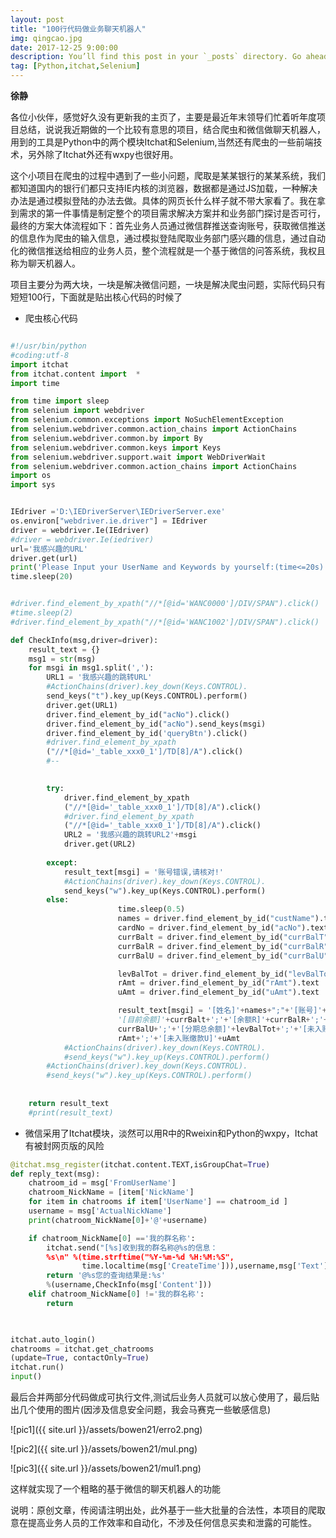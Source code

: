 ```yaml
---
layout: post
title: "100行代码做业务聊天机器人"
img: qingcao.jpg 
date: 2017-12-25 9:00:00 
description: You’ll find this post in your `_posts` directory. Go ahead and edit it and re-build the site to see your changes. # Add post description (optional)
tag: [Python,itchat,Selenium]
---
```


**徐静**

各位小伙伴，感觉好久没有更新我的主页了，主要是最近年末领导们忙着听年度项目总结，说说我近期做的一个比较有意思的项目，结合爬虫和微信做聊天机器人，用到的工具是Python中的两个模块Itchat和Selenium,当然还有爬虫的一些前端技术，另外除了Itchat外还有wxpy也很好用。

这个小项目在爬虫的过程中遇到了一些小问题，爬取是某某银行的某某系统，我们都知道国内的银行们都只支持IE内核的浏览器，数据都是通过JS加载，一种解决办法是通过模拟登陆的办法去做。具体的网页长什么样子就不带大家看了。我在拿到需求的第一件事情是制定整个的项目需求解决方案并和业务部门探讨是否可行，最终的方案大体流程如下：首先业务人员通过微信群推送查询账号，获取微信推送的信息作为爬虫的输入信息，通过模拟登陆爬取业务部门感兴趣的信息，通过自动化的微信推送给相应的业务人员，整个流程就是一个基于微信的问答系统，我权且称为聊天机器人。

项目主要分为两大块，一块是解决微信问题，一块是解决爬虫问题，实际代码只有短短100行，下面就是贴出核心代码的时候了

+ 爬虫核心代码

```python

#!/usr/bin/python
#coding:utf-8
import itchat
from itchat.content import  *
import time

from time import sleep
from selenium import webdriver
from selenium.common.exceptions import NoSuchElementException
from selenium.webdriver.common.action_chains import ActionChains
from selenium.webdriver.common.by import By
from selenium.webdriver.common.keys import Keys
from selenium.webdriver.support.wait import WebDriverWait
from selenium.webdriver.common.action_chains import ActionChains
import os
import sys


IEdriver ='D:\IEDriverServer\IEDriverServer.exe'   
os.environ["webdriver.ie.driver"] = IEdriver  
driver = webdriver.Ie(IEdriver) 
#driver = webdriver.Ie(iedriver)
url='我感兴趣的URL'
driver.get(url)
print('Please Input your UserName and Keywords by yourself:(time<=20s)')
time.sleep(20)


#driver.find_element_by_xpath("//*[@id='WANC0000']/DIV/SPAN").click()
#time.sleep(2)
#driver.find_element_by_xpath("//*[@id='WANC1002']/DIV/SPAN").click()

def CheckInfo(msg,driver=driver):
	result_text = {}
	msg1 = str(msg)
	for msgi in msg1.split(','):
		URL1 = '我感兴趣的跳转URL'
		#ActionChains(driver).key_down(Keys.CONTROL).
		send_keys("t").key_up(Keys.CONTROL).perform()
		driver.get(URL1)
		driver.find_element_by_id("acNo").click()
		driver.find_element_by_id("acNo").send_keys(msgi)
		driver.find_element_by_id('queryBtn').click()
		#driver.find_element_by_xpath
		("//*[@id='_table_xxx0_1']/TD[8]/A").click()
		#--
		

		try:
            driver.find_element_by_xpath
            ("//*[@id='_table_xxx0_1']/TD[8]/A").click()
			#driver.find_element_by_xpath
			("//*[@id='_table_xxx0_1']/TD[8]/A").click()
            URL2 = '我感兴趣的跳转URL2'+msgi
            driver.get(URL2)
	
		except:
			result_text[msgi] = '账号错误,请核对!'
			#ActionChains(driver).key_down(Keys.CONTROL).
			send_keys("w").key_up(Keys.CONTROL).perform()
		else:
                        time.sleep(0.5)
                        names = driver.find_element_by_id("custName").text
                        cardNo = driver.find_element_by_id("acNo").text
                        currBalt = driver.find_element_by_id("currBalT").text
                        currBalR = driver.find_element_by_id("currBalR").text
                        currBalU = driver.find_element_by_id("currBalU").text

                        levBalTot = driver.find_element_by_id("levBalTot").text
                        rAmt = driver.find_element_by_id("rAmt").text
                        uAmt = driver.find_element_by_id("uAmt").text

                        result_text[msgi] = '[姓名]'+names+";"+'[账号]'+cardNo+';'+
                        '[目前余额]'+currBalt+';'+'[余额R]'+currBalR+';'+'[余额U]'+
                        currBalU+';'+'[分期总余额]'+levBalTot+';'+'[未入账缴款R]'+
                        rAmt+';'+'[未入账缴款U]'+uAmt
			#ActionChains(driver).key_down(Keys.CONTROL).
			#send_keys("w").key_up(Keys.CONTROL).perform()
		#ActionChains(driver).key_down(Keys.CONTROL).
		#send_keys("w").key_up(Keys.CONTROL).perform()
		
	
	return result_text
	#print(result_text)
```

+ 微信采用了Itchat模块，淡然可以用R中的Rweixin和Python的wxpy，Itchat有被封网页版的风险

```python
@itchat.msg_register(itchat.content.TEXT,isGroupChat=True)
def reply_text(msg):
	chatroom_id = msg['FromUserName']
	chatroom_NickName = [item['NickName'] 
	for item in chatrooms if item['UserName'] == chatroom_id ]
	username = msg['ActualNickName']
	print(chatroom_NickName[0]+'@'+username)

	if chatroom_NickName[0] =='我的群名称':
		itchat.send("[%s]收到我的群名称@%s的信息：
		%s\n" %(time.strftime("%Y-%m-%d %H:%M:%S",
                time.localtime(msg['CreateTime'])),username,msg['Text']),'filehelper')
		return '@%s您的查询结果是:%s' 
		%(username,CheckInfo(msg['Content']))
	elif chatroom_NickName[0] !='我的群名称':
		return 

	        

itchat.auto_login()
chatrooms = itchat.get_chatrooms
(update=True, contactOnly=True)
itchat.run()
input()
```

最后合并两部分代码做成可执行文件,测试后业务人员就可以放心使用了，最后贴出几个使用的图片(因涉及信息安全问题，我会马赛克一些敏感信息)


![pic1]({{ site.url }}/assets/bowen21/erro2.png)


![pic2]({{ site.url }}/assets/bowen21/mul.png)


![pic3]({{ site.url }}/assets/bowen21/mul1.png)


这样就实现了一个粗略的基于微信的聊天机器人的功能

说明：原创文章，传阅请注明出处，此外基于一些大批量的合法性，本项目的爬取意在提高业务人员的工作效率和自动化，不涉及任何信息买卖和泄露的可能性。
